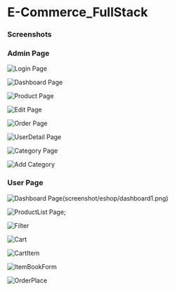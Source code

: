 # E-Commerce_FullStack


### Screenshots


### Admin Page

![Login Page](screenshot/admin/login.png)

![Dashboard Page](screenshot/admin/dashboard.png)

![Product Page](screenshot/admin/products.png)

![Edit Page](screenshot/admin/edit.png)

![Order Page](screenshot/admin/order.png)

![UserDetail Page](screenshot/admin/users.png)

![Category Page](screenshot/admin/category.png)

![Add Category](screenshot/admin/addMode.png)



### User Page

![Dashboard Page](screenshot/eshop/dashboard.png)(screenshot/eshop/dashboard1.png)

![ProductList Page](screenshot/eshop/products.png);

![Filter](screenshot/eshop/filter.png)

![Cart](screenshot/eshop/cart.png)

![CartItem](screenshot/eshop/cartItem.png)

![ItemBookForm](screenshot/eshop/cartItem.png)

![OrderPlace](screenshot/eshop/orderplace.png)
